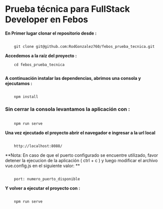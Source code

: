 
# Prueba técnica para FullStack Developer en Febos

**En Primer lugar clonar el repositorio desde :**

```

	git clone git@github.com:RodGonzalez760/febos_prueba_tecnica.git  

```

**Accedemos a la raíz del proyecto :**

```
	cd febos_prueba_tecnica
	
```

**A continuación instalar las dependencias, abrimos una consola y ejecutamos :**

```

	npm install

```

  

### Sin cerrar la consola levantamos la aplicación con :

```

	npm run serve

```

  

**Una vez ejecutado el proyecto abrir el navegador e ingresar a la url local**

```

	http://localhost:8088/

```

**Nota: En caso de que el puerto configurado se encuentre utilizado, favor detener la ejecucion de la aplicación ( ctrl + c ) y luego modificar el archivo vue.config.js en el siguiente valor: **

```

	port: numero_puerto_disponible

```

**Y volver a ejecutar el proyecto con :**

```

	npm run serve

```